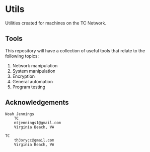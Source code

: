 # Utils

Utilities created for machines on the TC Network.

## Tools

This repository will have a collection of useful tools that relate to the following topics:

1. Network manipulation
2. System manipulation
3. Encryption
4. General automation
5. Program testing

## Acknowledgements

    Noah Jennings 
        TC 
        ntjennings1@gmail.com
        Virginia Beach, VA
        
    TC 
        th3orycc@gmail.com
        Virginia Beach, VA